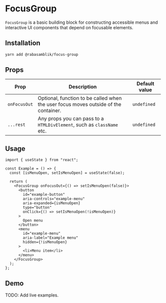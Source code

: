 # FocusGroup

`FocusGroup` is a basic building block for constructing accessible menus and interactive UI components that depend on focusable elements.

## Installation

```sh
yarn add @rabasamblik/focus-group
```

## Props

| Prop | Description | Default value |
|-|-|-|
|`onFocusOut`| Optional, function to be called when the user focus moves outside of the container. | `undefined`|
|`...rest`| Any props you can pass to a `HTMLDivElement`, such as `className` etc. | `undefined`|

## Usage

```tsx
import { useState } from "react";

const Example = () => {
  const [isMenuOpen, setIsMenuOpen] = useState(false);

  return (
    <FocusGroup onFocusOut={() => setIsMenuOpen(false)}>
      <button
        id="example-button"
        aria-controls="example-menu"
        aria-expanded={isMenuOpen}
        type="button"
        onClick={() => setIsMenuOpen(!isMenuOpen)}
      >
        Open menu
      </button>
      <menu
        id="example-menu"
        aria-label="Example menu"
        hidden={!isMenuOpen}
      >
        <li>Menu item</li>
      </menu>
    </FocusGroup>
  );
};
```

## Demo

TODO: Add live examples.  
